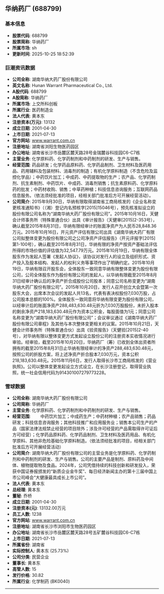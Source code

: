 ## 华纳药厂 (688799)

### 基本信息

- **股票代码**: 688799
- **股票简称**: 华纳药厂
- **所属市场**: sh
- **更新时间**: 2025-10-25 18:52:39

### 巨潮资讯数据

- **公司全称**: 湖南华纳大药厂股份有限公司
- **英文名称**: Hunan Warrant Pharmaceutical Co., Ltd.
- **A股代码**: 688799
- **A股简称**: 华纳药厂
- **所属市场**: 上交所科创板
- **所属行业**: 医药制造业
- **法人代表**: 黄本东
- **注册资本(万元)**: 13132
- **成立日期**: 2001-04-30
- **上市日期**: 2021-07-13
- **官方网站**: www.warrant.com.cn
- **注册地址**: 湖南省浏阳生物医药园区
- **办公地址**: 湖南省长沙市岳麓区麓天路28号金瑞麓谷科技园C6-C7栋
- **主营业务**: 化学原料药、化学药制剂和中药制剂的研发、生产与销售。
- **经营范围**: 药品研发；化学药品原料药、化学药品制剂、卫生材料及医药用品、药用辅料及包装材料、消毒剂的制造；有机化学原料制造（不含危险及监控化学品）；中药饮片加工；中成药、中药提取物的生产；农产品、化学药制剂、抗生素制剂、中药饮片、中成药、消毒剂销售；抗生素原料药、化学原料药的批发；中药材收购、销售；中草药种植；科技信息咨询服务；互联网药品信息服务。（依法须经批准的项目，经相关部门批准后方可开展经营活动）。
- **公司简介**: 2015年9月30日，华纳有限取得湖南省工商局核发的《企业名称变更核准通知书》（（湘）登记内名预核字[2015]15046号），预先核准拟设立的股份有限公司名称为“湖南华纳大药厂股份有限公司”。2015年10月16日，天健会计师事务所（特殊普通合伙）出具《审计报告》（天健审[2015]2-353号），确认截至2015年8月31日，华纳有限经审计的账面净资产为人民币28,848.36万元。2015年10月16日，开元资产评估有限公司出具《湖南华纳大药厂有限公司拟整体变更为股份有限公司之公司净资产评估报告》（开元评报字[2015]第1-100号），确认截至2015年8月31日，华纳有限的净资产按资产基础法评估所得的市场价值的评估值为32,547.79万元。2015年10月19日，华纳有限全体股东作为发起人签署《发起人协议》，该协议对发行人的设立及组织形式、资产投入及股本结构、发起人的权利义务等事项作出了明确约定。2015年10月19日，华纳有限召开股东会，全体股东一致同意华纳有限整体变更为股份有限公司，公司全体股东作为股份有限公司的发起人，以华纳有限截至2015年8月31日经审计确认后的净资产折合成股份公司股本；同意公司名称变更为“湖南华纳大药厂股份有限公司”。2015年10月20日，发行人召开创立大会暨第一次股东大会，出席本次会议的发起人共13名，代表有表决权股份7,030万股，占公司股本总额的100%。全体股东一致同意将华纳有限变更为股份有限公司，以经审计后的账面净资产288,483,630.48元折为7,030万股股份，未折入股本的剩余净资产218,183,630.48元作为资本公积金，每股面值为1元；同意公司名称变更为“湖南华纳大药厂股份有限公司”；会议审议通过《湖南华纳大药厂股份有限公司章程》及其他与本次整体变更相关的议案。2015年10月21日，天健会计师事务所（特殊普通合伙）出具《验资报告》（天健验[2015]2-40号），对华纳有限以整体变更方式发起设立股份公司的注册资本实收情况进行审验。经审验，截至2015年10月20日，华纳药厂（筹）已收到全体出资者所拥有的截至2015年8月31日止华纳有限经审计的净资产288,483,630.48元，按照公司的折股方案，将上述净资产折合股本7,030万元，资本公积218,183,630.48元。2015年11月6日，发行人取得长沙市工商局核发的《营业执照》。公司以整体变更发起设立方式设立，在长沙注册登记，取得营业执照，统一社会信用代码为914301007279773228。

### 雪球数据

- **公司全称**: 湖南华纳大药厂股份有限公司
- **公司简称**: 华纳药厂
- **主营业务**: 化学原料药、化学药制剂和中药制剂的研发、生产与销售。
- **经营范围**: 　　中药饮片加工；中成药生产；中药材种植；农产品销售；药品研发；科技信息咨询服务；其他科技推广和应用服务业；销售本公司生产的产品（国家法律法规禁止经营的项目除外；涉及许可经营的产品需取得许可证后方可经营）；化学药品原料药、化学药品制剂、卫生材料及医药用品、有机化学原料、其他非危险基础化学原料制造。（依法须经批准的项目，经相关部门批准后方可开展经营活动）
- **公司简介**: 湖南华纳大药厂股份有限公司的主营业务是化学原料药、化学药制剂和中药制剂的研发、生产与销售。公司的主要产品是制剂、原料药及中间体、植物提取物及食品。2024年，公司凭借持续的科技创新和研发投入，荣获中国证券报颁发的“新质企业金牛奖”、每日经济新闻主办的第十三届中国上市公司峰会“大健康最具成长上市公司”。
- **法人代表**: 黄本东
- **总经理**: 黄本东
- **董秘**: 乔桥
- **成立日期**: 2001-04-30
- **注册资本(元)**: 13132.00万元
- **员工人数**: 1238
- **官方网站**: www.warrant.com.cn
- **注册地址**: 湖南省长沙市浏阳市生物医药园区
- **办公地址**: 湖南省长沙市岳麓区麓天路28号五矿麓谷科技园C6-C7栋
- **上市日期**: 2021-07-13
- **所属省份**: 湖南省
- **实际控制人**: 黄本东 (25.73%)
- **公司分类**: 民营企业
- **董事长**: 黄本东
- **高管人数**: 15
- **发行价格**: 30.82
- **所属行业**: 化学制药 (BK0040)

---